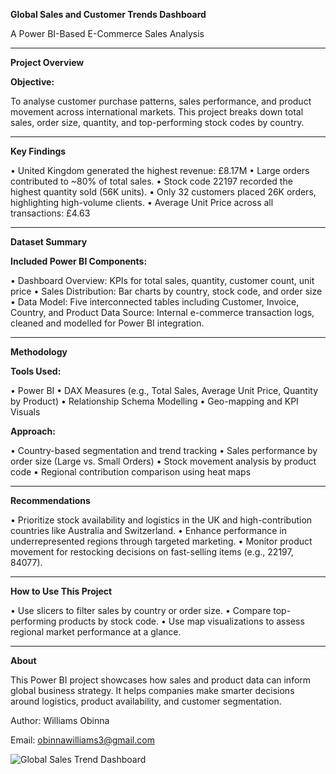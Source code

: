 **Global Sales and Customer Trends Dashboard**

A Power BI-Based E-Commerce Sales Analysis
________________________________________
**Project Overview**

**Objective:**

To analyse customer purchase patterns, sales performance, and product movement across international markets. This project breaks down total sales, order size, quantity, and top-performing stock codes by country.
________________________________________
**Key Findings**

•	United Kingdom generated the highest revenue: £8.17M
•	Large orders contributed to ~80% of total sales.
•	Stock code 22197 recorded the highest quantity sold (56K units).
•	Only 32 customers placed 26K orders, highlighting high-volume clients.
•	Average Unit Price across all transactions: £4.63
________________________________________
**Dataset Summary**

**Included Power BI Components:**

•	Dashboard Overview: KPIs for total sales, quantity, customer count, unit price
•	Sales Distribution: Bar charts by country, stock code, and order size
•	Data Model: Five interconnected tables including Customer, Invoice, Country, and Product
Data Source:
Internal e-commerce transaction logs, cleaned and modelled for Power BI integration.
________________________________________
**Methodology**

**Tools Used:**

•	Power BI
•	DAX Measures (e.g., Total Sales, Average Unit Price, Quantity by Product)
•	Relationship Schema Modelling
•	Geo-mapping and KPI Visuals

**Approach:**

•	Country-based segmentation and trend tracking
•	Sales performance by order size (Large vs. Small Orders)
•	Stock movement analysis by product code
•	Regional contribution comparison using heat maps
________________________________________
**Recommendations**

•	Prioritize stock availability and logistics in the UK and high-contribution countries like Australia and Switzerland.
•	Enhance performance in underrepresented regions through targeted marketing.
•	Monitor product movement for restocking decisions on fast-selling items (e.g., 22197, 84077).
________________________________________
**How to Use This Project**

•	Use slicers to filter sales by country or order size.
•	Compare top-performing products by stock code.
•	Use map visualizations to assess regional market performance at a glance.
________________________________________
**About**

This Power BI project showcases how sales and product data can inform global business strategy. It helps companies make smarter decisions around logistics, product availability, and customer segmentation.

Author: Williams Obinna

Email: obinnawilliams3@gmail.com


![Global Sales Trend Dashboard](https://github.com/user-attachments/assets/c723b2a8-1f4d-4089-a04e-99f686ee9c83)
